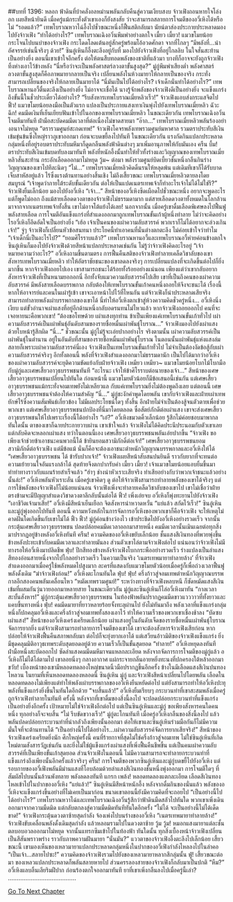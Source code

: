##บทที่ 1396: หลอก
ฟ้าดินที่บ้าคลั่งอลหม่านพลันกลับคืนสู่ความเงียบสงบ
จ้าวเฟิงถอนหายใจโล่งอก เผยสีหน้ายินดี
เมื่อครู่แม้กระทั่งตัวเขาเองก็ยังสงสัย ว่าจะสามารถสลายการโจมตีของอวี่เหิงได้หรือไม่
“รอดแล้ว?”
เทพโบราณหวาไฉ่อึ้งไปชั่วขณะหนึ่งก็ฟื้นสติกลับมา นัยน์ตาส่องประกายประหลาดมองไปยังจ้าวเฟิง
“ทำได้อย่างไร?”
เทพโบราณเฉิงอวิ๋นพึมพำอย่างตกใจ
เมี้ยว เมี้ยว!
แมวขโมยน้อยกระโจนไปบนบ่าของจ้าวเฟิง กระโดดโลดเต้นอยู่สักครู่พร้อมโอ้อวดศักดา
จากที่ไกลๆ
“มีพลังที่...น่าอัศจรรย์เช่นนี้จริงๆ ด้วย!”
ซินอู๋เหินก็อึ้งตะลึงอยู่กับที่ มองไปยังจ้าวเฟิงที่อยู่ไกลลิบ ในใจสั่นสะท้านเป็นอย่างยิ่ง
ตอนนี้เขาเข้าใจอีกครั้ง ต่อให้ตนสืบทอดพลังของชาติที่แล้วมา บางทีก็อาจจะยังถูกจ้าวเฟิงทิ้งห่างเอาไว้ข้างหลัง
“นี่หรือว่าจะเป็นพลังศาสตร์ลวงตาขั้นสูงสุด?”
มู่กู่พึมพำเสียงต่ำ
พลังศาสตร์ลวงตาขั้นสูงสุดก็คือภาพมายากลายเป็นจริง เปลี่ยนพลังในห้วงมายาให้กลายเป็นของจริง กระทั่งสามารถเปลี่ยนของจริงให้กลายเป็นมายาได้
“นี่มันเป็นไปได้อย่างไร? เจ้าเด็กนั่นทำได้อย่างไร?”
เทพโบราณหานอวี้ตื่นตะลึงเป็นอย่างยิ่ง ไม่อาจจะเชื่อได้
นางรู้จักพลังของจ้าวเฟิงดีเป็นอย่างยิ่ง จะแข็งแกร่งถึงขั้นนี้ในชั่วประเดี๋ยวได้อย่างไร?
“รีบสังหารเทพโบราณเมี่ยหลิวเร็ว!”
จ้าวเฟิงแอบส่งกระแสจิตไป
ฟิ้ว!
แมวขโมยน้อยลงมือเป็นตัวแรก แปลงเป็นประกายแสงเทาเงินพุ่งไปยังเทพโบราณเมี่ยหลิว
ฉัวะ ฉึก!
คมมีดเงินที่เย็นเยียบฟันเข้าไปในอกของเทพโบราณเมี่ยหลิว
ในขณะเดียวกัน เทพโบราณเฉิงอวิ๋นโจมตีมาทันที ฝ่ามือสะบัดคมมีดเวลาที่ต่อเนื่องไม่ขาดสายมา
“อ๊าก…”
เทพโบราณเมี่ยหลิวพลันร้องอย่างอนาจไม่หยุด
“ตรารวมศูนย์สะกดเทพ!”
จ้าวเฟิงโคจรพลังเทพรวมศูนย์มหาศาล รวมตราประทับสีเงินเข้มขุ่นข้นซึ่งใหญ่ราวภูเขาออกมา ก่อนจะบดขยี้ลงไปทันที
ในขณะเดียวกัน แรงกัดกินแปลกประหลาดกลุ่มหนึ่งที่อยู่รอบตราประทับมหึมาก็ดูดกลืนพลังฟ้าดินต่างๆ มาเพิ่มอานุภาพให้กับมันเอง
ครืน บึ้ม!
ตราประทับสีเงินเข้มบดทับลงมาทันที
พลังที่หนักอึ้งนั้นทำให้ทั่วทั้งร่างและวิญญาณของเทพโบราณเมี่ยหลิวสั่นสะท้าน กระอักเลือดออกมาไม่หยุด
วู้ม~
ต่อมา พลังรวมศูนย์บิดเบี้ยวชั้นหนึ่งกลืนกินร่างวิญญาณของเขาไปทีละนิดๆ
“ไม่…”
เทพโบราณเมี่ยหลิวคิดดิ้นรนให้หลุดพ้น แต่เดิมทีเขาก็ได้รับบาดเจ็บสาหัสอยู่แล้ว ไร้ซึ่งแรงต้านทานอย่างสิ้นเชิง
ไม่ถึงเสี้ยวขณะ เทพโบราณเมี่ยหลิวตายลงโดยสมบูรณ์
“เจ้าพูดว่าภายใต้ระดับขั้นเดียวกัน ต่อให้เป็นแปดเนตรเทพเจ้าก็ทำอะไรเจ้าไม่ได้ไม่ใช่รึ?”
จ้าวเฟิงยิ้มเล็กน้อย มองไปยังอวี่เหิง
“เจ้า…”
สีหน้าของอวี่เหิงซีดเผือดไปชั่วขณะหนึ่ง อยากจะพูดอะไรแต่ก็พูดไม่ออก
ถึงแม้สายเลือดดวงตาของจ้าวเฟิงไม่ธรรมดามาก แต่สายเลือดดวงตาทั้งหมดในโลกล้วนมาจากจากเนตรเทพเจ้าทั้งสิ้น
เขาไม่อาจโต้แย้งได้เลย!
นอกจากนั้น เมื่อครู่เขาดื่มเลือดพิเศษลงไปฟื้นฟูพลังสายเลือด การโจมตีอันแข็งแกร่งที่สำแดงออกมาถูกเทพโบราณขั้นเก้าผู้หนึ่งทำลาย
ไม่ว่าจะคิดอย่างไรอวี่เหิงก็อึดอัดใจเป็นอย่างยิ่ง
“เฮ้อ เจ้าเป็นคนของเผ่าความลับสวรรค์ พวกเราก็ไม่ได้อยากจะล่วงเกินเจ้า!”
จู่ๆ จ้าวเฟิงก็เปลี่ยนหัวข้อสนทนา
ประโยคนี้ทำเอาคนที่นั่นต่างตกตะลึง ไม่ค่อยเข้าใจว่าทำไม
“เจ้าเด็กนี่เป็นอะไรไป?”
“ยอมศิโรราบแล้ว?”
เทพโบราณหานอวี้และเทพโบราณอวี้ห่ายค่อนข้างตกใจ
ซินอู๋เหินก็มองไปยังจ้าวเฟิงด้วยสีหน้าแปลกประหลาดเช่นกัน ไม่รู้ว่าจ้าวเฟิงคิดอะไรอยู่
“เจ้าหมายความว่าอะไร?”
อวี่เหิงถามขึ้นตามตรง
การฟื้นคืนสติของจ้าวเฟิงทำลายเคล็ดวิชาลับของเขา สังหารเทพโบราณเมี่ยหลิว ทำให้อัตราชัยชนะของเขาลดลงจริงๆ การเปลี่ยนแปลงที่จะเกิดขึ้นต่อไปก็ยิ่งมากขึ้น
หากจ้าวเฟิงถอยไปเอง เขาสามารถชนะได้ร้อยทั้งร้อยอย่างแน่นอน
เพียงแต่ว่าเขากลับอยากสังหารจ้าวเฟิงที่เป็นหนามยอกอกนี่ อีกทั้งจับแมวความลับสวรรค์ไปเสีย
เขาที่เป็นถึงคนของเผ่าความลับสวรรค์ มีพลังสายเลือดบรรพกาล กลับต้องให้เทพโบราณขั้นเก้าคนหนึ่งถอยให้จึงจะชนะได้
เรื่องนี้หากให้อาจารย์และคนในเผ่ารู้เข้า เขาจะเอาหน้าไปไว้ที่ไหนกัน
แต่จ้าวเฟิงก็น่าประหลาดเสียจริง สามารถทำลายพลังเผ่าบรรพกาลของเขาได้ นี่ทำให้อวี่เหิงตกเข้าสู่ห้วงความคิดชั่วครู่หนึ่ง...
อวี่เหิงนิ่งเงียบ แต่ขั้วอำนาจเผ่าแสงที่อยู่อีกด้านหนึ่งกลับอดรนทนไม่ไหวแล้ว
หากจ้าวเฟิงถอยออกไป คนที่จะเจอหายนะคือพวกเขา!
“ต้องขอโทษด้วย เผ่าแสงทุกท่าน ข้าเป็นเพียงแค่เทพโบราณขั้นเก้าทั่วไป เผ่าความลับสวรรค์เป็นเผ่าพันธุ์อันดับสามของรายชื่อหมื่นเผ่าพันธุ์โบราณ...”
จ้าวเฟิงมองไปยังเผ่าแสงด้วยใบหน้ารู้สึกผิด
“นี่…”
ชั่วขณะนั้น มู่กู่ไม่รู้จะเอ่ยปากอย่างไร
จริงตามนั้น เผ่าความลับสวรรค์เป็นเผ่าพันธุ์ในตำนาน อยู่ในอันดับที่สามของรายชื่อหมื่นเผ่าพันธุ์โบราณ ในตอนนั้นเผ่าพันธุ์แห่งแสงล่มสลายก็เพราะเผ่าความลับสวรรค์นี่เอง
จ้าวเฟิงเป็นเทพโบราณขั้นเก้าทั่วไป ไม่จำเป็นต้องงัดข้อสู้กับเผ่าความลับสวรรค์จริงๆ
อีกทั้งตอนนี้ พลังที่จ้าวเฟิงสำแดงออกมาไม่ธรรมดานัก เป็นไปได้มากว่าอวี่เหิงของเผ่าความลับสวรรค์จะยุติความขัดแย้งกับฝ่ายจ้าวเฟิง
เหมียว เหมียว~
แมวขโมยน้อยโบกไม้โบกมือกับมู่กู่และเศษเสี้ยวอาวุธบรรพชนทันที
“อะไรนะ เจ้าให้ข้าศิโรราบต่อนายของเจ้า...”
สีหน้าของเศษเสี้ยวอาวุธบรรพชนเปลี่ยนไปทันใด
ก่อนหน้านี้ แมวขโมยตัวน้อยก็มีข้อเสนอนี้เช่นกัน แต่เศษเสี้ยวอาวุธบรรพชนแม้กระทั่งจอมเทพยังไม่เหลียวแล กับแค่เทพโบราณยิ่งไม่ต้องพูดถึงเลย
แต่ตอนนี้ เศษเสี้ยวอาวุธบรรพชนจำต้องให้ความสำคัญ
“นี่...”
มู่กู่ชะงักคำพูดโดยพลัน
เขากับจ้าวเฟิงและฝ่ายเผ่าเทพยักษ์ไร้ซึ่งความสัมพันธ์เกี่ยวข้อง ไม่มีผลประโยชน์ใดๆ ทั้งสิ้น อีกฝ่ายไม่จำเป็นต้องสู้จนตัวตายเพื่อช่วยพวกเขา
แต่เศษเสี้ยวอาวุธบรรพชนปกป้องที่นี่มาโดยตลอด ซื่อสัตย์ภักดีต่อเผ่าแสง เขาจะส่งเศษเสี้ยวอาวุธบรรพชนให้ไปเพราะเรื่องนี้ได้อย่างไร
“เอ๋?”
อวี่เหิงขมวดคิ้วเล็กน้อย รู้สึกไม่ค่อยชอบมาพากล
ทันใดนั้น ตาของเขาก็ฉายประกายวาบผ่าน
เขาเข้าใจแล้ว จ้าวเฟิงไม่ได้คิดประนีประนอมกับตัวเขาเลย แต่กลับคิดจะหลอกเผ่าแสง
ทว่าในตอนนี้เอง เศษเสี้ยวอาวุธบรรพชนพลันเอ่ยปากขึ้น “จ้าวเฟิง ขอเพียงเจ้าช่วยข้าเอาชนะคนพวกนี้ได้ ข้ายินยอมสวามิภักดิ์ต่อเจ้า!”
เศษเสี้ยวอาวุธบรรพชนยอมสวามิภักดิ์ต่อจ้าวเฟิง แต่มีข้อแม้ นั่นก็คือจะต้องเอาชนะตำหนักวิญญาณบรรพกาลและอวี่เหิงให้ได้
“เศษเสี้ยวอาวุธบรรพชน ได้ ข้ารับปากเจ้า!”
จ้าวเฟิงเผยสีหน้าสับสนปนยินดี ราวกับยากที่จะทนต่อความเย้ายวนใจอันแรงกล้าได้ สุดท้ายจึงตกปากรับคำ
เมี้ยว เมี้ยว!
เจ้าแมวขโมยน้อยแอบยิ้มขึ้นมา ทำท่าทางราวกับแผนร้ายสำเร็จแล้ว
“ฮ่าๆ ช่างน่าหัวเราะเสียจริง ทำเสียอย่างกับว่าพวกเจ้าชนะแล้วอย่างนั้นล่ะ!”
อวี่เหิงพลันหัวเราะลั่น
เมื่อครู่เขาคิดๆ ดู ต่อให้จ้าวเฟิงสามารถทำลายพลังของเขาได้จริงๆ แต่การใช้พลังของจ้าวเฟิงก็ไม่น้อยแน่นอน
จ้าวเฟิงเพิ่งจะทำลายเคล็ดวิชาลับของเขาไป เขาไม่เชื่อว่าฝ่ายตรงข้ามจะมีปัญญาสำแดงวิชาดวงตาลึกลับนั้นต่อได้
ฟิ้ว!
เพิ่งเอ่ยจบ อวี่เหิงก็พุ่งทะยานไปยังจ้าวเฟิง
“เอาชีวิตเจ้ามาเสีย!”
อวี่เหิงมีสีหน้าเย็นเยือก จิตสังหารน่าหวาดหวั่น
“แย่แล้ว สกัดไว้เร็ว!”
ซินอู๋เหินและมู่กู่พุ่งออกไปทันที
ตอนนี้ ความหวังหลักในการจัดการอวี่เหิงของพวกเขาก็คือจ้าวเฟิง จะให้เหตุไม่คาดฝันใดเกิดขึ้นกับเขาไม่ได้
ฟิ้ว ฟิ้ว!
มู่กู่ค่อนข้างว่องไว เข้าประชิดไปยังอวี่เหิงอย่างรวดเร็ว จากนั้นกระตุ้นเศษเสี้ยวอาวุธบรรพชน ปลดปล่อยคมมีดเวลาออกมาสายหนึ่ง
คมมีดเวลานั้นเมินเฉยต่อทุกสิ่ง มาปรากฏอยู่ข้างหลังอวี่เหิงทันที
ครืน!
ความคิดของอวี่เหิงขยับเล็กน้อย ชั้นแสงสีเงินทองที่พวยพุ่งขึ้นข้างหลังปะทะเข้ากับคมมีดเวลาและทำลายมันลง
ส่วนตัวเขาไล่ตามจ้าวเฟิงต่อไป
แน่นอนว่าจ้าวเฟิงไม่มีทางรอให้อวี่เหิงมาปลิดชีพ
ฟุ่บ!
ปีกสีทองข้างหลังจ้าวเฟิงโบกกระพืออย่างรวดเร็ว ร่างแปลงเป็นลำแสงสีทองอ่อนสายหนึ่งจากไปไกลอย่างรวดเร็ว
ในความเป็นจริง ‘เนตรเทพมายาทำลายล้าง’ ที่จ้าวเฟิงสำแดงออกมาเมื่อครู่ใช้พลังหมดไปสูงมาก
ละครที่แสดงกับแมวขโมยตัวน้อยเมื่อครู่ก็เพื่อถ่วงเวลาฟื้นฟูพลังดั้งเดิม
“ฆ่าจ้าวเฟิงก่อน!”
อวี่เหิงตะโกนทันใด
ฟุ่บ! ฟุ่บ!
ครึ่งก้าวสู่จอมเทพตำหนักวิญญาณบรรพกาลอีกสองคนพลันเคลื่อนไหว
“หมัดเทพรวมศูนย์!”
ระหว่างทางที่จ้าวเฟิงหลบหนี ก็ซัดหมัดแสงสีเงินเข้มที่ผสมกันวุ่นวายออกมาหลายสาย
ในขณะเดียวกัน มู่กู่และซินอู๋เหินก็ไล่อวี่เหิงมาทัน
“กาลเวลาสะบั้นสังหาร!”
มู่กู่กระตุ้นเศษเสี้ยวอาวุธบรรพชน ในท้องฟ้าพลันปรากฏคมมีดขาวแวววาวที่ทั้งยาวและแคบขึ้นทางหนึ่ง
ฟุ่บ!
คมมีดมายาที่ยาวหลายร้อยจั้งทะลุผ่านไป
ยังไม่ทันมาถึง พลังเวลาที่แข็งแกร่งกลุ่มหนึ่งก็ปกคลุมอวี่เหิงและครึ่งก้าวสู่จอมเทพทั้งสองเอาไว้ ทำให้ความเร็วของพวกเขาเชื่องช้าลง
“บัดซบ เผ่าแสง!”
สีหน้าของอวี่เหิงเคร่งเครียดเล็กน้อย
เผ่าแสงอยู่ในอันดับเจ็ดของรายชื่อหมื่นเผ่าพันธุ์โบราณ จัดการยากยิ่ง
แต่จ้าวเฟิงสามารถทำลายการโจมตีของเขาได้ เขาจะต้องสังหารจ้าวเฟิงเสียก่อน หากปล่อยให้จ้าวเฟิงฟื้นคืนสภาพกลับมา ต่อไปก็จะยุ่งยากเอาได้
แต่เสวียนอ้าวมิติของจ้าวเฟิงแข็งแกร่ง ยิ่งมีชุดคลุมมิติอาวุธเทพระดับสุดยอดอยู่ด้วย ความเร็วก็เป็นขั้นสุดยอด
“ทำลาย!”
อวี่เหิงหยุดลงทันที ฝ่ามือหนึ่งสะบัดออกไป ซัดลำแสงคมมีดมหึมาจนแหลกละเอียด
หลังจากจัดการการโจมตีของมู่กู่แล้ว อวี่เหิงก็ไม่ได้ไล่ตามไป
เขาลอยนิ่งๆ กลางอากาศ แผ่กระจายกลิ่นอายหยิ่งทะนงที่ปกครองใต้หล้าออกมา
ขวับ!
เบื้องหน้าของเขามีหลอดทดลองใหญ่ขนาดนิ้วมือปรากฏขึ้นอีกครั้ง ข้างในมีเลือดแสงสีเงินปนทองไหลวน
ในยามที่เห็นหลอดทดลองหลอดนี้ ซินอู๋เหิน มู่กู่ และจ้าวเฟิงสีหน้าเปลี่ยนไปโดยพลัน
เลือดในหลอดทดลองไม่เพียงแต่ทำให้พลังเผ่าบรรพกาลของอวี่เหิงยืนหยัดต่อไป แต่ยังสามารถทำให้อวี่เหิงปะทุพลังที่แข็งแกร่งยิ่งขึ้นในทันใดอีกด้วย
“จบสิ้นแล้ว!”
อวี่เหิงยิ้มเรียบๆ
กระบวนท่าที่เขาสะสมพลังเมื่อครู่ถูกจ้าวเฟิงทำลายในทันที
ครั้งนี้ หลังจากที่เขาดื่มของสิ่งนี้ลงไป จะปลดปล่อยกระบวนท่าที่แข็งแกร่งเป็นอย่างยิ่งอีกครั้ง เป้าหมายไม่ใช่จ้าวเฟิงอีกต่อไป แต่เป็นซินอู๋เหินและมู่กู่
ขอเพียงสังหารคนใดคนหนึ่ง ทุกอย่างก็จะจบสิ้น
“ไม่ รีบขัดขวางเร็ว!”
มู่กู่ตะโกนทันที
เมื่อครู่อวี่เหิงกลืนของสิ่งนี้ลงไป แล้วพลันปลดปล่อยกระบวนท่าที่น่ากลัวถึงเพียงนั้นออกมา ต่อให้เขาและซินอู๋เหินร่วมมือกันก็ไม่มีความมั่นใจที่จะต้านทานได้
“เป็นอย่างนี้ไปได้อย่างไร...เผ่าความลับสวรรค์จัดการยากเสียจริง!”
สีหน้าของจ้าวเฟิงเคร่งเครียดยิ่งนัก
ศึกใหญ่ครั้งนี้ คนที่ร้ายกาจที่สุดไม่ใช่ครึ่งก้าวสู่จอมเทพ ไม่ใช่ซินอู๋เหินที่เกิดใหม่ตามสังสารวัฏเช่นกัน และยิ่งไม่ใช่ผู้แข็งแกร่งเผ่าแสงที่เพิ่งฟื้นคืนชีพขึ้น แต่เป็นคนเผ่าความลับสวรรค์ที่เป็นเพียงขั้นเก้าสุดยอด
ส่วนจ้าวเฟิงในตอนนี้ ไม่มีความสามารถจะทำลายกระบวนท่าที่แข็งแกร่งถึงเพียงนั้นอีกครั้งแล้วจริงๆ
ครืน!
การโจมตีของพวกซินอู๋เหินและมู่กู่บดขยี้ไปยังอวี่เหิง
แต่รอบกายของอวี่เฟิงพลันมีม่านแสงที่โอบล้อมด้วยลำแสงสีเงินทองชั้นหนึ่งพุ่งออกมา
การโจมตีใดๆ ที่สัมผัสไปบนนั้นล้วนพังทลาย พลังลดลงทันที
แกรก เพล้ง!
หลอดทดลองแตกละเอียด เลือดสีเงินทองไหลเข้าไปในปากของอวี่เหิง
“แย่แล้ว!”
ซินอู๋เหินมีสีหน้าหนักอึ้ง
หลังจากดื่มกินของนั่นแล้ว พลังของอวี่เหิงจะแข็งแกร่งขึ้นอย่างที่ไม่เคยเป็นมาก่อน ขนาดเขาตอนนี้ยังมีความคิดที่จะถอยไป
“เป็นอย่างนี้ไปได้อย่างไร?”
เทพโบราณหวาไฉ่และเทพโบราณเฉิงอวิ๋นรู้สึกว่าฟ้าดินมืดสลัวไปทันใด
พวกเขาเพิ่งเดินออกมาจากความมืดมิด แต่กลับตกลงสู่ความมืดมิดทันทีทันใดอีกครั้ง
“ไม่ได้ จะเป็นอย่างนี้ไม่ได้เด็ดขาด!”
จ้าวเฟิงกระตุ้นดวงตาซ้ายสุดกำลัง จ้องเพ่งไปบนร่างของอวี่เหิง
“เนตรเทพมายาทำลายล้าง!”
จ้าวเฟิงขับเคลื่อนพลังดั้งเดิมสุดกำลัง แล้วหลอมรวมไปในดวงตาซ้าย
วู้ม วู้ม!
หมอกแสงมายาแต่ละชั้นตลบอบอวลออกมาไม่หยุด จากนั้นแทรกซึมเข้าไปในท้องฟ้า
ทันใดนั้น ทุกสิ่งเบื้องหน้าจ้าวเฟิงเปลี่ยนเป็นสีสันพราวพร่าง ราวกับภาพความฝันมายา
“นั่นมัน?”
แววตาของจ้าวเฟิงอึ้งตะลึงไปเล็กน้อย
เสี้ยวขณะนี้ เขามองเห็นของเหลวมายาแปลกประหลาดกลุ่มหนึ่งในปากของอวี่เฟิงกำลังไหลลงไปในลำคอ
“เป็นเจ้า...สลายไปซะ!”
ความคิดของจ้าวเฟิงรวมไปยังของเหลวมายาหลากสีกลุ่มนั้น
ฟู่!
เสี้ยวขณะต่อมา ของเหลวแปลกประหลาดก็พลันสลายหายไป
ส่วนครรลองสายของจ้าวเฟิงก็กลับมาเป็นปกติ
“หืม?”
อวี่เหิงแลบลิ้นเลียริมฝีปาก ก่อนร้องตกใจออกมาทันที
ยาที่เขาเพิ่งกลืนลงไปเมื่อครู่นี้เล่า?
…………………………………


[Go To Next Chapter]( ./253.md)